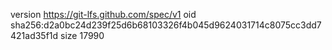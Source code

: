version https://git-lfs.github.com/spec/v1
oid sha256:d2a0bc24d239f25d6b68103326f4b045d9624031714c8075cc3dd7421ad35f1d
size 17990
